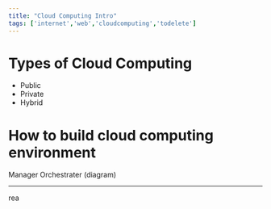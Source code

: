 ```yaml
---
title: "Cloud Computing Intro"
tags: ['internet','web','cloudcomputing','todelete']
---
```


# Types of Cloud Computing

- Public
- Private
- Hybrid


# How to build cloud computing environment
Manager
Orchestrater
(diagram)


---
rea
